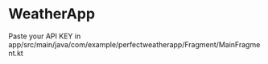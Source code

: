 # WeatherApp
Paste your API KEY in app/src/main/java/com/example/perfectweatherapp/Fragment/MainFragment.kt
